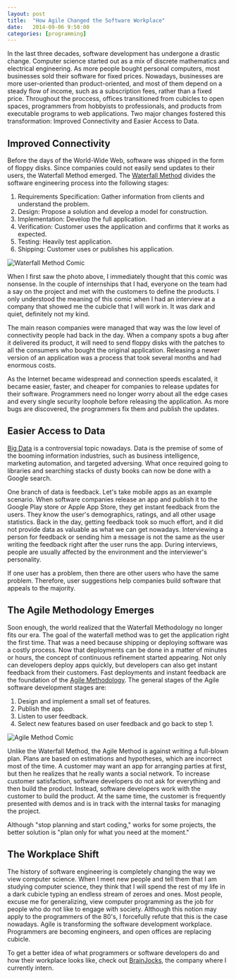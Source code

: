 ```yaml
---
layout: post
title:  "How Agile Changed the Software Workplace"
date:   2014-09-06 9:50:00
categories: [programming]
---
```


In the last three decades, software development has undergone a drastic change. Computer science started out as a mix of discrete mathematics and electrical engineering. As more people bought personal computers, most businesses sold their software for fixed prices. Nowadays, businesses are more user-oriented than product-oriented, and most of them depend on a steady flow of income, such as a subscription fees, rather than a fixed price. Throughout the proccess, offices transitioned from cubicles to open spaces, programmers from hobbyists to professionals, and products from executable programs to web applications. Two major changes fostered this transformation: Improved Connectivity and Easier Access to Data.

Improved Connectivity
----------------------
Before the days of the World-Wide Web, software was shipped in the form of floppy disks. Since companies could not easily send updates to their users, the Waterfall Method emerged. The [Waterfall Method][waterfall] divides the software engineering process into the following stages:

1. Requirements Specification: Gather information from clients and understand the problem.
2. Design: Propose a solution and develop a model for construction.
3. Implementation: Develop the full application.
4. Verification: Customer uses the application and confirms that it works as expected.
5. Testing: Heavily test application.
6. Shipping: Customer uses or publishes his application.

![Waterfall Method Comic](https://dl.dropboxusercontent.com/u/163831352/shamadeh.com%20assets/waterfall-comic.png)

When I first saw the photo above, I immediately thought that this comic was nonsense. In the couple of internships that I had, everyone on the team had a say on the project and met with the customers to define the products. I only understood the meaning of this comic when I had an interview at a company that showed me the cubicle that I will work in. It was dark and quiet, definitely not my kind.

The main reason companies were managed that way was the low level of connectivity people had back in the day. When a company spots a bug after it delivered its product, it will need to send floppy disks with the patches to all the consumers who bought the original application. Releasing a newer version of an application was a process that took several months and had enormous costs.

As the Internet became widespread and connection speeds escalated, it became easier, faster, and cheaper for companies to release updates for their software. Programmers need no longer worry about all the edge cases and every single security loophole before releasing the application. As more bugs are discovered, the programmers fix them and publish the updates.

Easier Access to Data
---------------------
[Big Data][bigdata] is a controversial topic nowadays. Data is the premise of some of the booming information industries, such as business intelligence, marketing automation, and targeted adversing. What once required going to libraries and searching stacks of dusty books can now be done with a Google search.

One branch of data is feedback. Let's take mobile apps as an example scenario. When software companies release an app and publish it to the Google Play store or Apple App Store, they get instant feedback from the users. They know the user's demographics, ratings, and all other usage statistics. Back in the day, getting feedback took so much effort, and it did not provide data as valuable as what we can get nowadays. Interviewing a person for feedback or sending him a message is not the same as the user writing the feedback right after the user runs the app. During interviews, people are usually affected by the environment and the interviewer's personality.

If one user has a problem, then there are other users who have the same problem. Therefore, user suggestions help companies build software that appeals to the majority.

The Agile Methodology Emerges
--------------------------------------
Soon enough, the world realized that the Waterfall Methodology no longer fits our era. The goal of the waterfall method was to get the application right the first time. That was a need because shipping or deploying software was a costly process. Now that deployments can be done in a matter of minutes or hours, the concept of continuous refinement started appearing. Not only can developers deploy apps quickly, but developers can also get instant feedback from their customers. Fast deployments and instant feedback are the foundation of the [Agile Methodology][agile]. The general stages of the Agile software development stages are:

1. Design and implement a small set of features.
2. Publish the app.
3. Listen to user feedback.
4. Select new features based on user feedback and go back to step 1.

![Agile Method Comic](https://dl.dropboxusercontent.com/u/163831352/shamadeh.com%20assets/agile-comic.png)

Unlike the Waterfall Method, the Agile Method is against writing a full-blown plan. Plans are based on estimations and hypotheses, which are incorrect most of the time. A customer may want an app for arranging parties at first, but then he realizes that he really wants a social network. To increase customer satisfaction, software developers do not ask for everything and then build the product. Instead, software developers work with the customer to build the product. At the same time, the customer is frequently presented with demos and is in track with the internal tasks for managing the project.

Although "stop planning and start coding," works for some projects, the better solution is "plan only for what you need at the moment."

The Workplace Shift
-------------------
The history of software engineering is completely changing the way we view computer science. When I meet new people and tell them that I am studying computer science, they think that I will spend the rest of my life in a dark cubicle typing an endless stream of zeroes and ones. Most people, excuse me for generalizing, view computer programming as the job for people who do not like to engage with society. Although this notion may apply to the programmers of the 80's, I forcefully refute that this is the case nowadays. Agile is transforming the software development workplace. Programmers are becoming engineers, and open offices are replacing cubicle.

To get a better idea of what programmers or software developers do and how their workplace looks like, check out [BrainJocks][brainjocks], the company where I currently intern.

[waterfall]: http://en.wikipedia.org/wiki/Waterfall_model
[bigdata]: http://www.sas.com/en_us/insights/big-data/what-is-big-data.html
[agile]: http://agilemethodology.org/
[brainjocks]: http://brainjocks.com/company